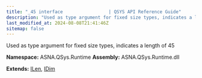 ```yaml
---
title: "_45 interface                 | QSYS API Reference Guide"
description: "Used as type argument for fixed size types, indicates a length of 45  "
last_modified_at: 2024-08-08T21:41:46Z
sitemap: false
---
```


Used as type argument for fixed size types, indicates a length of 45 

**Namespace:** ASNA.QSys.Runtime
**Assembly:** ASNA.QSys.Runtime.dll

**Extends:** [ILen](/reference/runtime/qsys-runtime/i-len.html), [IDim](/reference/runtime/qsys-runtime/i-dim.html)
<br>
<br>
